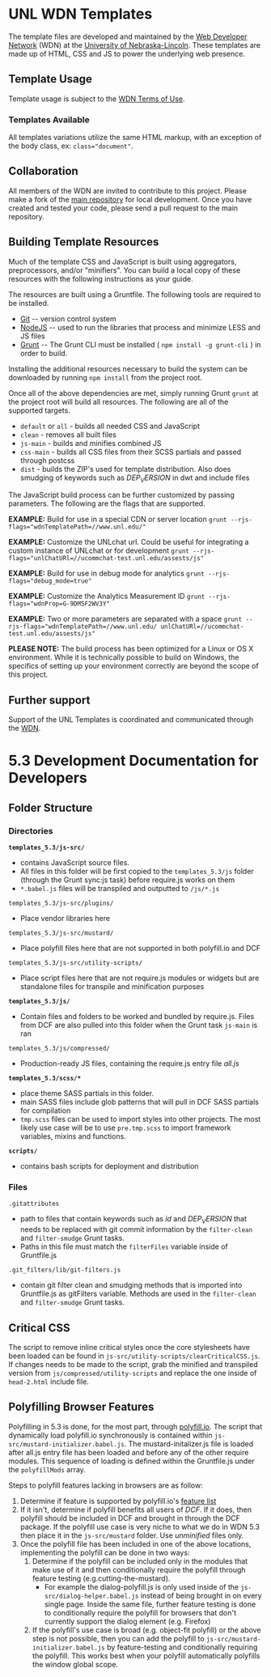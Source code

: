# UNL WDN Templates

The template files are developed and maintained by the [Web Developer Network](https://wdn.unl.edu/) (WDN) at the [University of Nebraska-Lincoln](https://www.unl.edu/). These templates are made up of HTML, CSS and JS to power the underlying web presence.

## Template Usage

Template usage is subject to the [WDN Terms of Use](https://wdn.unl.edu/unledu-web-framework-terms-use).

### Templates Available

All templates variations utilize the same HTML markup, with an exception of the body class, ex: `class="document"`.

## Collaboration

All members of the WDN are invited to contribute to this project. Please make a fork of the [main repository](https://github.com/unl/wdntemplates) for local development. Once you have created and tested your code, please send a pull request to the main repository.

## Building Template Resources

Much of the template CSS and JavaScript is built using aggregators, preprocessors, and/or "minifiers". You can build a local copy of these resources with the following instructions as your guide.

The resources are built using a Gruntfile. The following tools are required to be installed.

* [Git](https://git-scm.com/) -- version control system
* [NodeJS](https://nodejs.org/) -- used to run the libraries that process and minimize LESS and JS files
* [Grunt](https://gruntjs.com) -- The Grunt CLI must be installed ( `npm install -g grunt-cli` ) in order to build.

Installing the additional resources necessary to build the system can be downloaded by running `npm install` from the project root.

Once all of the above dependencies are met, simply running Grunt `grunt` at the project root will build all resources. The following are all of the supported targets.

* `default` or `all` - builds all needed CSS and JavaScript
* `clean` - removes all built files
* `js-main` - builds and minifies combined JS
* `css-main` - builds all CSS files from their SCSS partials and passed through postcss
* `dist` - builds the ZIP's used for template distribution. Also does smudging of keywords such as $DEP_VERSION$ in dwt and include files

The JavaScript build process can be further customized by passing parameters. The following are the flags that are supported.

__EXAMPLE:__ Build for use in a special CDN or server location
`grunt --rjs-flags="wdnTemplatePath=//www.unl.edu/"`

__EXAMPLE:__ Customize the UNLchat url.  Could be useful for integrating a custom instance of UNLchat or for development
`grunt --rjs-flags="unlChatURl=//ucommchat-test.unl.edu/assests/js"`

__EXAMPLE:__ Build for use in debug mode for analytics
`grunt --rjs-flags="debug_mode=true"`

__EXAMPLE:__  Customize the Analytics Measurement ID
`grunt --rjs-flags="wdnProp=G-9DM5F2WV3Y"`

__EXAMPLE:__ Two or more parameters are separated with a space
`grunt --rjs-flags="wdnTemplatePath=//www.unl.edu/ unlChatURl=//ucommchat-test.unl.edu/assests/js"`

__PLEASE NOTE:__ The build process has been optimized for a Linux or OS X environment. While it is technically possible to build on Windows, the specifics of setting up your environment correctly are beyond the scope of this project.

## Further support

Support of the UNL Templates is coordinated and communicated through the [WDN](https://wdn.unl.edu/).

# 5.3 Development Documentation  for Developers

## Folder Structure
### Directories
__`templates_5.3/js-src/`__
* contains JavaScript source files.
* All files in this folder will be first copied to the
`templates_5.3/js` folder (through the Grunt sync:js task) before require.js works on them
* `*.babel.js` files will be transpiled and outputted to `/js/*.js`

`templates_5.3/js-src/plugins/`
* Place vendor libraries here

`templates_5.3/js-src/mustard/`
* Place polyfill files here that are not supported in both polyfill.io and DCF

`templates_5.3/js-src/utility-scripts/`
* Place script files here that are not require.js modules or widgets but are standalone files for transpile and minification purposes

__`templates_5.3/js/`__
* Contain files and folders to be worked and bundled by require.js. Files from DCF are also pulled into this folder when the Grunt task `js-main` is ran

`templates_5.3/js/compressed/`
* Production-ready JS files, containing the require.js entry file _all.js_

__`templates_5.3/scss/*`__
* place theme SASS partials in this folder.
* main SASS files include glob patterns that will pull in DCF SASS partials for compilation
* `tmp.scss` files can be used to import styles into other projects. The most likely use case will be to use `pre.tmp.scss` to import framework variables, mixins and functions.

__`scripts/`__
* contains bash scripts for deployment and distribution

### Files
`.gitattributes`
* path to files that contain keywords such as $id$ and $DEP_VERSION$ that needs to be replaced with git commit
information by the `filter-clean` and `filter-smudge` Grunt tasks.
* Paths in this file must match the `filterFiles` variable inside of Gruntfile.js

`.git_filters/lib/git-filters.js`
* contain git filter clean and smudging methods that is imported into Gruntfile.js as gitFilters variable. Methods
are used in the `filter-clean` and `filter-smudge` Grunt tasks.

## Critical CSS
The script to remove inline critical styles once the core stylesheets have been loaded can be found in
`js-src/utility-scripts/clearCriticalCSS.js`. If changes needs to be made to the script, grab the minified and
transpiled version from `js/compressed/utility-scripts` and replace the one inside  of `head-2.html` include file.

## Polyfilling Browser Features
Polyfilling in 5.3 is done, for the most part, through [polyfill.io](https://polyfill.io). The script that
dynamically load
polyfill.io synchronously is contained within `js-src/mustard-initializer.babel.js`. The mustard-initalizer.js file is
loaded after all.js entry file has been loaded and before any of the other require modules. This sequence of loading
is defined within the Gruntfile.js under the `polyfillMods` array.

Steps to polyfill features
lacking in browsers are as follow:
1. Determine if feature is supported by polyfill.io's [feature list](https://polyfill.io/v2/docs/features/)
2. If it isn't, determine if polyfill benefits all users of _DCF_. If it does, then polyfill should be included in DCF and brought in through the DCF package. If the polyfill use case is very niche to what we do in WDN 5.3 then place it in the `js-src/mustard` folder. Use _unminified_ files only.
3. Once the polyfill file has been included in one of the above locations, implementing the polyfill can be done in two ways:
    1. Determine if the polyfill can be included only in the modules that make use of it and then
    conditionally require the polyfill through feature testing (e.g.cutting-the-mustard).
        * For example the dialog-polyfill.js is only used inside of the `js-src/dialog-helper.babel.js` instead of being brought in on every single page. Inside the same file, further feature testing is done to
        conditionally require the polyfill for browsers that don't currently support the dialog element (e.g. Firefox)
    2. If the polyfill's use case is broad (e.g. object-fit polyfill) or the above step is not possible, then you can
     add the polyfill to `js-src/mustard-initializer.babel.js` by feature-testing and conditionally requiring the polyfill. This works best when your polyfill automatically polyfills the window global scope.


